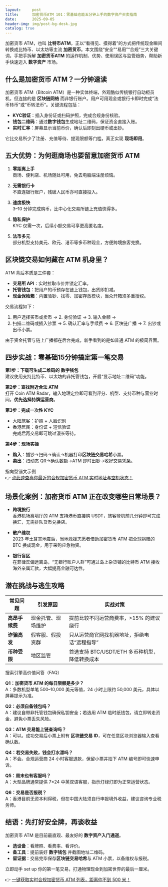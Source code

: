 ```yaml
---
layout:     post
title:      加密货币ATM 101：零基础也能五分钟上手的数字资产买卖指南
date:       2025-09-05
header-img: img/post-bg-desk.jpg
catalog: true
---
```


加密货币 ATM，也叫 **比特币ATM**，正以“看得见、摸得着”的方式把传统现金瞬间转换成比特币、以太坊等主流 **加密货币**。本文围绕“安全”“易用”“合规”三大关键词，手把手拆解 **加密货币ATM** 的运作机制、优势、使用误区与监管趋势，帮助新手快速迈入 **数字资产** 市场。

## 什么是加密货币 ATM？一分钟速读

加密货币 ATM（Bitcoin ATM）是一种实体终端，外观酷似传统银行自动柜员机，但连接的是 **区块链网络** 而非银行账户。用户可用现金或银行卡即时完成“法币转币”或“币转法币”。关键流程包括：

- **KYC验证**：插入身份证或扫码护照，完成合规身份核验。  
- **钱包二维码**：通过**数字钱包**生成地址二维码，保证资金直接入账。  
- **实时汇率**：屏幕显示当前币价，确认后即刻出硬币或出钞。

它比交易所少了注册、充值等待、提现限额等门槛，真正实现 **现场即用**。

## 五大优势：为何逛商场也要留意加密货币 ATM

1. **零距离上手**  
   商场、便利店、机场随处可用，免去电脑端注册烦恼。

2. **无需银行卡**  
   不直连银行账户，残破人民币亦可直接投入。

3. **速度极快**  
   3–10 分钟完成购币，比中心化交易所链上充值快得多。

4. **隐私保护**  
   KYC 仅需一次，后续小额交易可享更高匿名度。

5. **法币多元**  
   部分机型支持美元、欧元、港币等多币种现金，方便跨境旅客兑换。

## 区块链交易如何藏在 ATM 机身里？

ATM 背后本质是三件套：  
- **交易所 API**：实时拉取市价并锁定汇率。  
- **托管钱包**：把用户的币预存在链上钱包，出货即扣减。  
- **现金保险箱**：内置验钞、找零、加密存放模块，当众开箱须多重授权。

交易流程如下：

1. 用户选择买币或卖币 → 2. 身份验证 → 3. 输入金额 →  
4. 扫描二维码或插入钞票 → 5. 确认汇率与手续费 → 6. 区块链广播 → 7. 出钞或出币小票。

由于资金托管与链上广播都在后台完成，新手看到的是如普通 ATM 的极简界面。

## 四步实战：零基础15分钟搞定第一笔交易

**第1步：下载可生成二维码的** **数字钱包**  
建议使用支持比特币、以太坊的非托管钱包，开启“显示地址二维码”功能。

**第2步：查找附近合法 ATM**  
打开 Coin ATM Radar，输入地理定位即可看到评分、机型、支持币种与营业时间，**优先选择持牌运营商**。

**第3步：完成一次性 KYC**  
- 大陆旅客：护照 + 人脸识别  
- 香港居民：身份证 + 短信验证  
完成后再交易即可跳过漫长等待。

**第4步：现场实操**  
- **购入**：插钞→扫码→确认→机器打印**区块链交易哈希**小票。  
- **卖出**：扫动态 QR→确认数额→ATM 即时出钞→收好交易凭条。

指向型锚文示例  
👉 [点此速查离你最近的合规加密货币 ATM 实时地址与空机状态！](https://okxdog.com/)

## 场景化案例：加密货币 ATM 正在改变哪些日常场景？

- **跨境旅行**  
  香港机场离境厅的 ATM 支持港币直接购 USDT，旅客登机前几分钟即可完成换汇，无需排队货币兑换店。

- **散户维权**  
  2023 年土耳其地震后，当地救援志愿者借助加密货币 ATM 把全球捐赠的 BTC 换成现金，用于采购应急物资。

- **银行盲区**  
  在菲律宾偏远离岛，“无银行账户人群”可通过岛上杂货铺的比特币 ATM 接收海外亲属汇款，大幅提高金融可达性。

## 潜在挑战与逃生攻略

| 常见问题 | 引发原因 | 实战对策 |
| --- | --- | --- |
| **高昂手续费** | 现金托管、现场维护 | 提前比较不同运营商费率，>15% 的建议绕行 |
| **诈骗高发** | 假客服、假投资群 | 只从运营商官网找机器地址，拒绝电话“远程指导” |
| **币种受限** | 地区监管 | 首选支持 BTC/USDT/ETH 多币种机型，降低转换成本 |

搜索引擎高价值问答（FAQ）

**Q1：加密货币 ATM 的每日限额是多少？**  
A：多数机型单笔 500–10,000 美元等值，24 小时上限约 50,000 美元，具体以屏幕提示为准。

**Q2：必须自备钱包吗？**  
A：建议自带非托管钱包确保私钥安全；若选用 ATM 临时纸钱包，请立即转走资金，避免小票丢失风险。

**Q3：ATM 交易能上链查询吗？**  
A：可以。成功交易后小票上附有 **区块链交易 ID**，可在任意区块浏览器输入查看确认数。

**Q4：若交易失败，钱会打水漂吗？**  
A：不会。合规运营商 24 小时客服退款，保留小票并拍下 ATM 编号即可快速申诉。

**Q5：周末也有客服吗？**  
A：大型品牌通常提供 7×24 中英双语客服，指示灯绿灯即为正常运营状态。

**Q6：交易是否报税？**  
A：香港目前无资本利得税，但在中国大陆须自行申报境外收益，建议咨询专业税务师。

## 结语：先打好安全牌，再谈收益

加密货币 ATM 是目前最直观、最友好的 **数字资产入门通道**。  
- **选设备**：看牌照、看费率、看评价。  
- **备工具**：提前装好 **数字钱包** 并截图地址二维码。  
- **留证据**：交易完毕保存**区块链交易哈希**与 ATM 小票，以备维权与报税。  

立即动手 set up 你的第一笔交易，打通物理现金到加密世界的最后一厘米。  

👉 [一键获取实时合规加密货币 ATM 列表，距离你不到 500 米！](https://okxdog.com/)
